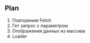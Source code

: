 ## Plan

1. Повторение Fetch
2. Гет запрос с параметром
3. Отображения данных из массива
4. Loader













